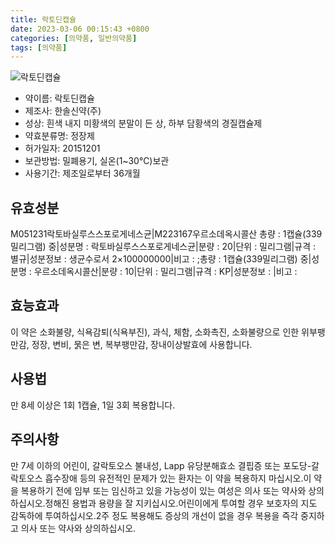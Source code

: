 ```yaml
---
title: 락토딘캡슐
date: 2023-03-06 00:15:43 +0800
categories: [의약품, 일반의약품]
tags: [의약품]
---
```

![락토딘캡슐](https://nedrug.mfds.go.kr/pbp/cmn/itemImageDownload/147427158517500061)

- 약이름: 락토딘캡슐
- 제조사: 한솔신약(주)
- 성상: 흰색 내지 미황색의 분말이 든 상, 하부 담황색의 경질캡슐제
- 약효분류명: 정장제
- 허가일자: 20151201
- 보관방법: 밀폐용기, 실온(1~30℃)보관
- 사용기간: 제조일로부터 36개월
## 유효성분
M051231락토바실루스스포로게네스균|M223167우르소데옥시콜산
총량 : 1캡슐(339밀리그램) 중|성분명 : 락토바실루스스포로게네스균|분량 : 20|단위 : 밀리그램|규격 : 별규|성분정보 : 생균수로서 2×100000000|비고 : ;총량 : 1캡슐(339밀리그램) 중|성분명 : 우르소데옥시콜산|분량 : 10|단위 : 밀리그램|규격 : KP|성분정보 : |비고 :
## 효능효과
이 약은 소화불량, 식욕감퇴(식욕부진), 과식, 체함, 소화촉진, 소화불량으로 인한 위부팽만감, 정장, 변비, 묽은 변, 복부팽만감, 장내이상발효에 사용합니다.
## 사용법
만 8세 이상은 1회 1캡슐, 1일 3회 복용합니다.
## 주의사항
만 7세 이하의 어린이, 갈락토오스 불내성, Lapp 유당분해효소 결핍증 또는 포도당-갈락토오스 흡수장애 등의 유전적인 문제가 있는 환자는 이 약을 복용하지 마십시오.이 약을 복용하기 전에 임부 또는 임신하고 있을 가능성이 있는 여성은 의사 또는 약사와 상의하십시오.정해진 용법과 용량을 잘 지키십시오.어린이에게 투여할 경우 보호자의 지도 감독하에 투여하십시오.2주 정도 복용해도 증상의 개선이 없을 경우 복용을 즉각 중지하고 의사 또는 약사와 상의하십시오.
